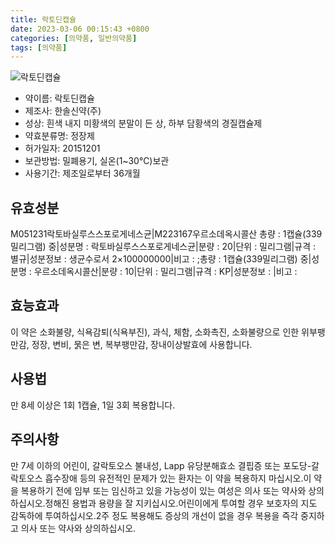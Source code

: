 ```yaml
---
title: 락토딘캡슐
date: 2023-03-06 00:15:43 +0800
categories: [의약품, 일반의약품]
tags: [의약품]
---
```

![락토딘캡슐](https://nedrug.mfds.go.kr/pbp/cmn/itemImageDownload/147427158517500061)

- 약이름: 락토딘캡슐
- 제조사: 한솔신약(주)
- 성상: 흰색 내지 미황색의 분말이 든 상, 하부 담황색의 경질캡슐제
- 약효분류명: 정장제
- 허가일자: 20151201
- 보관방법: 밀폐용기, 실온(1~30℃)보관
- 사용기간: 제조일로부터 36개월
## 유효성분
M051231락토바실루스스포로게네스균|M223167우르소데옥시콜산
총량 : 1캡슐(339밀리그램) 중|성분명 : 락토바실루스스포로게네스균|분량 : 20|단위 : 밀리그램|규격 : 별규|성분정보 : 생균수로서 2×100000000|비고 : ;총량 : 1캡슐(339밀리그램) 중|성분명 : 우르소데옥시콜산|분량 : 10|단위 : 밀리그램|규격 : KP|성분정보 : |비고 :
## 효능효과
이 약은 소화불량, 식욕감퇴(식욕부진), 과식, 체함, 소화촉진, 소화불량으로 인한 위부팽만감, 정장, 변비, 묽은 변, 복부팽만감, 장내이상발효에 사용합니다.
## 사용법
만 8세 이상은 1회 1캡슐, 1일 3회 복용합니다.
## 주의사항
만 7세 이하의 어린이, 갈락토오스 불내성, Lapp 유당분해효소 결핍증 또는 포도당-갈락토오스 흡수장애 등의 유전적인 문제가 있는 환자는 이 약을 복용하지 마십시오.이 약을 복용하기 전에 임부 또는 임신하고 있을 가능성이 있는 여성은 의사 또는 약사와 상의하십시오.정해진 용법과 용량을 잘 지키십시오.어린이에게 투여할 경우 보호자의 지도 감독하에 투여하십시오.2주 정도 복용해도 증상의 개선이 없을 경우 복용을 즉각 중지하고 의사 또는 약사와 상의하십시오.
